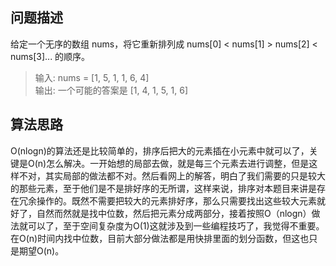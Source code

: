 ## 问题描述

给定一个无序的数组 nums，将它重新排列成 nums[0] < nums[1] > nums[2] < nums[3]... 的顺序。

> 输入: nums = [1, 5, 1, 1, 6, 4]  
输出: 一个可能的答案是 [1, 4, 1, 5, 1, 6]

## 算法思路

O(nlogn)的算法还是比较简单的，排序后把大的元素插在小元素中就可以了，关键是O(n)怎么解决。一开始想的局部去做，就是每三个元素去进行调整，但是这样不对，其实局部的做法都不对。然后看网上的解答，明白了我们需要的只是较大的那些元素，至于他们是不是排好序的无所谓，这样来说，排序对本题目来讲是存在冗余操作的。既然不需要把较大的元素排好序，那么只需要找出这些较大元素就好了，自然而然就是找中位数，然后把元素分成两部分，接着按照O（nlogn）做法就可以了，至于空间复杂度为O(1)这就涉及到一些编程技巧了，我觉得不重要。在O(n)时间内找中位数，目前大部分做法都是用快排里面的划分函数，但这也只是期望O(n)。